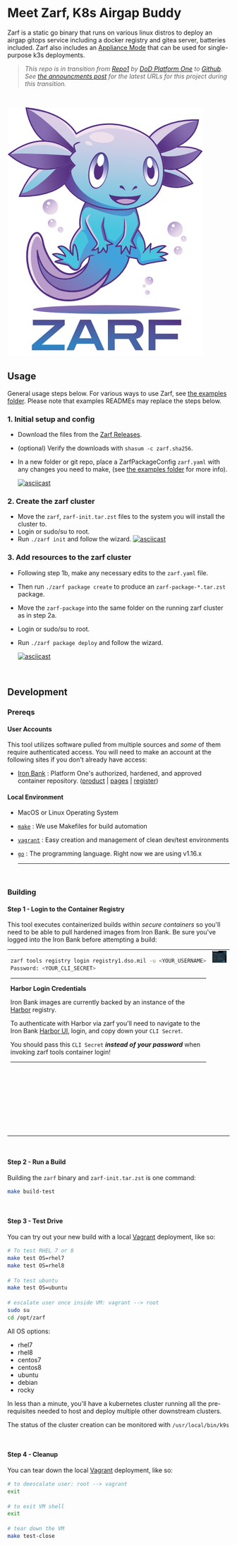 # Meet Zarf, K8s Airgap Buddy

Zarf is a static go binary that runs on various linux distros to deploy an airgap gitops service including a docker registry and gitea server, batteries included. Zarf also includes an [Appliance Mode](examples/appliance/README.md) that can be used for single-purpose k3s deployments.

> _This repo is in transition from [Repo1](https://repo1.dso.mil/) by [DoD Platform One](http://p1.dso.mil/) to [Github](https://github.com/defenseunicorns/zarf).  See [the announcments post](https://github.com/defenseunicorns/zarf/discussions/1#discussion-3560306) for the latest URLs for this project during this transition._

&nbsp;

![Zarf logo](.images/zarf-logo.png)

## Usage
General usage steps below.  For various ways to use Zarf, see [the examples folder](examples).  Please note that examples READMEs may replace the steps below.

### 1. Initial setup and config
- Download the files from the [Zarf Releases](https://repo1.dso.mil/platform-one/big-bang/apps/product-tools/zarf/-/releases).
- (optional) Verify the downloads with `shasum -c zarf.sha256`.
- In a new folder or git repo, place a ZarfPackageConfig `zarf.yaml` with any changes you need to make, (see [the examples folder](examples) for more info).

  [![asciicast](https://asciinema.org/a/427846.svg)](https://asciinema.org/a/427846)
### 2. Create the zarf cluster
- Move the `zarf`, `zarf-init.tar.zst` files to the system you will install the cluster to.
- Login or sudo/su to root.
- Run `./zarf init` and follow the wizard.
  [![asciicast](https://asciinema.org/a/427721.svg)](https://asciinema.org/a/427721)

### 3. Add resources to the zarf cluster
- Following step 1b, make any necessary edits to the `zarf.yaml` file.
- Then run `./zarf package create` to produce an `zarf-package-*.tar.zst` package.
- Move the `zarf-package` into the same folder on the running zarf cluster as in step 2a.
- Login or sudo/su to root.
- Run `./zarf package deploy` and follow the wizard.

  [![asciicast](https://asciinema.org/a/423449.svg)](https://asciinema.org/a/423449)

&nbsp;
## Development

### Prereqs

#### User Accounts
This tool utilizes software pulled from multiple sources and _some_ of them require authenticated access.  You will need to make an account at the following sites if you don't already have access:

- [Iron Bank](https://registry1.dso.mil/) : Platform One's authorized, hardened, and approved container repository. ([product](https://p1.dso.mil/#/products/iron-bank/) | [pages](https://ironbank.dso.mil/) | [register](https://login.dso.mil/register))

#### Local Environment
- MacOS or Linux Operating System
- [`make`](https://www.gnu.org/software/make/) : We use Makefiles for build automation
- [`vagrant`](https://www.vagrantup.com/) : Easy creation and management of clean dev/test environments
- [`go`](https://golang.org/) : The programming language. Right now we are using v1.16.x

  ---

&nbsp;

### Building

#### Step 1 - Login to the Container Registry

This tool executes containerized builds within _secure containers_ so you'll need to be able to pull hardened images from Iron Bank.  Be sure you've logged into the Iron Bank before attempting a build:

<table>
<tr valign="top">
<td>
<div>

```sh
zarf tools registry login registry1.dso.mil -u <YOUR_USERNAME>
Password: <YOUR_CLI_SECRET>
```

</div>
<div>

---

**Harbor Login Credentials**

Iron Bank images are currently backed by an instance of the [Harbor](https://goharbor.io) registry.

To authenticate with Harbor via zarf you'll need to navigate to the Iron Bank [Harbor UI](https://registry1.dso.mil/harbor), login, and copy down your `CLI Secret`.

You should pass this `CLI Secret` **_instead of your password_** when invoking zarf tools container login!

---

</div>
</td>
<td width="503" height="415">
  <img alt="harbor-credentials" src=".images/harbor-credentials.png">
</td>
</tr>
</table>

&nbsp;

#### Step 2 - Run a Build

Building the `zarf` binary and `zarf-init.tar.zst` is one command:

```sh
make build-test
```

&nbsp;

#### Step 3 - Test Drive

You can try out your new build with a local [Vagrant](https://www.vagrantup.com/) deployment, like so:

```bash
# To test RHEL 7 or 8
make test OS=rhel7
make test OS=rhel8

# To test ubuntu
make test OS=ubuntu

# escalate user once inside VM: vagrant --> root
sudo su
cd /opt/zarf
```

All OS options:
- rhel7
- rhel8
- centos7
- centos8
- ubuntu
- debian
- rocky

In less than a minute, you'll have a kubernetes cluster running all the pre-requisites needed to host and deploy multiple other downstream clusters.

The status of the cluster creation can be monitored with `/usr/local/bin/k9s`

&nbsp;

#### Step 4 - Cleanup

You can tear down the local [Vagrant](https://www.vagrantup.com/) deployment, like so:

```bash
# to deescalate user: root --> vagrant
exit

# to exit VM shell
exit

# tear down the VM
make test-close
```
